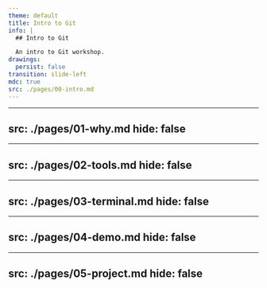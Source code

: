 ```yaml
---
theme: default
title: Intro to Git
info: |
  ## Intro to Git

  An intro to Git workshop.
drawings:
  persist: false
transition: slide-left
mdc: true
src: ./pages/00-intro.md
---
```


<!-- hello -->

---
src: ./pages/01-why.md
hide: false
---

---
src: ./pages/02-tools.md
hide: false
---

---
src: ./pages/03-terminal.md
hide: false
---

---
src: ./pages/04-demo.md
hide: false
---

---
src: ./pages/05-project.md
hide: false
---
